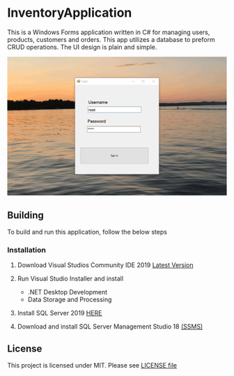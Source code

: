 # InventoryApplication

This is a Windows Forms application written in C# for managing users, products, customers and orders. This app utilizes a database to preform CRUD operations. The UI design is plain and simple.

![Inv-APp](resources/inv-app.gif)

## Building
To build and run this application, follow the below steps
### Installation
1. Download Visual Studios Community IDE 2019 [Latest Version](https://visualstudio.microsoft.com/vs/)
2. Run Visual Studio Installer and install
    - .NET Desktop Development
    - Data Storage and Processing
    
3. Install SQL Server 2019 [HERE](https://www.microsoft.com/en-us/sql-server/sql-server-downloads)
4. Download and install SQL Server Management Studio 18 [(SSMS)](https://docs.microsoft.com/en-us/sql/ssms/download-sql-server-management-studio-ssms?view=sql-server-ver15) 
 

## License
This project is licensed under MIT. Please see [LICENSE file](https://github.com/nate51315/InventoryApplication/blob/master/LICENSE)
